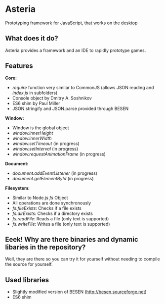 Asteria
=======

Prototyping framework for JavaScript, that works on the desktop

What does it do?
---
Asteria provides a framework and an IDE to rapidly prototype games.

Features
---

__Core:__  

* _require_ function very similar to CommonJS (allows JSON reading and _index.js_ in subfolders)  
* Console object by Dmitry A. Soshnikov
* ES6 shim by Paul Miller
* JSON.stringify and JSON.parse provided through BESEN

__Window:__

* Window is the global object
* _window.innerHeight_
* _window.innerWidth_
* _window.setTimeout_ (in progress)
* _window.setInterval_ (in progress)
* _window.requestAnimationFrame_ (in progress)

__Document:__

* _document.addEventListener_ (in progress)
* _document.getElementById_ (in progress)

__Filesystem:__

* Similar to Node.js _fs_ Object
* All operations are done synchronously
* _fs.fileExists_: Checks if a file exists
* _fs.dirExists_: Checks if a directory exists
* _fs.readFile_: Reads a file (only text is supported)
* _fs.writeFile_: Writes a file (only text is supported)

Eeek! Why are there binaries and dynamic libaries in the repository?
---

Well, they are there so you can try it for yourself without needing to compile the source for yourself.

Used libraries
--
* Slightly modified version of BESEN (http://besen.sourceforge.net)
* ES6 shim